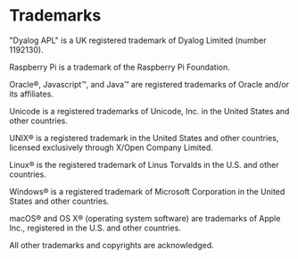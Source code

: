 <h1 class="heading"><span class="name">Trademarks</span></h1>

"Dyalog APL" is a UK registered trademark of Dyalog Limited (number 1192130).

Raspberry Pi is a trademark of the Raspberry Pi Foundation.

Oracle®, Javascript™, and Java™ are registered trademarks of Oracle and/or its affiliates.

Unicode is a registered trademarks of Unicode, Inc. in the United States and other countries.

UNIX® is a registered trademark in the United States and other countries, licensed exclusively through X/Open Company Limited.

Linux® is the registered trademark of Linus Torvalds in the U.S. and other countries.

Windows® is a registered trademark of Microsoft Corporation in the United States and other countries.

macOS® and OS X® (operating system software) are trademarks of Apple Inc., registered in the U.S. and other countries.

 

All other trademarks and copyrights are acknowledged.